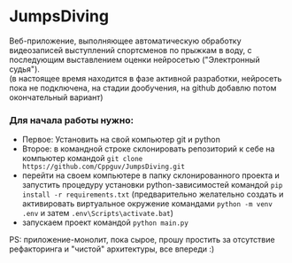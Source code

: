 # JumpsDiving
Веб-приложение, выполняющее автоматическую обработку видеозаписей выступлений спортсменов по прыжкам в воду, 
с последующим выставлением оценки нейросетью ("Электронный судья").  
(в настоящее время находится в фазе активной разработки, нейросеть пока не подключена, на стадии дообучения, на github
добавлю потом окончательный вариант)

### Для начала работы нужно:
- Первое: Установить на свой компьютер git и python
- Второе: в командной строке склонировать репозиторий к себе на компьютер
командой  ```git clone https://github.com/Cppguv/JumpsDiving.git```
- перейти на своем компьютере в папку склонированного проекта и запустить
процедуру установки python-зависимостей командой ```pip install -r requirements.txt```
(предварительно желательно создать и активировать виртуальное окружение 
командами ```python -m venv .env``` и затем ```.env\Scripts\activate.bat```)
- запускаем проект командой ```python main.py```


PS: приложение-монолит, пока сырое, прошу простить за отсутствие рефакторинга и "чистой" архитектуры, все впереди :)